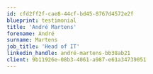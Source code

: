 ```yaml
---
id: cfd2ff2f-cae8-44cf-bd45-8767d4572e2f
blueprint: testimonial
title: 'André Martens'
forename: André
surname: Martens
job_title: 'Head of IT'
linkedin_handle: andré-martens-bb38ab21
client: 9b11926e-08b3-4061-a987-e61a34739051
---
```

